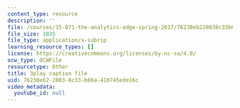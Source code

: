 ```yaml
---
content_type: resource
description: ''
file: /courses/15-071-the-analytics-edge-spring-2017/76238eb228038c33b66a410745ede16c_Sn-5Dwt_1qw.srt
file_size: 1035
file_type: application/x-subrip
learning_resource_types: []
license: https://creativecommons.org/licenses/by-nc-sa/4.0/
ocw_type: OCWFile
resourcetype: Other
title: 3play caption file
uid: 76238eb2-2803-8c33-b66a-410745ede16c
video_metadata:
  youtube_id: null
---
```


